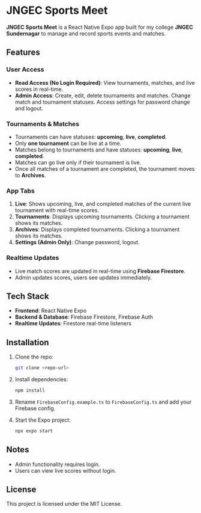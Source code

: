# JNGEC Sports Meet

**JNGEC Sports Meet** is a React Native Expo app built for my college **JNGEC Sundernagar** to manage and record sports events and matches.

## Features

### User Access
- **Read Access (No Login Required)**: View tournaments, matches, and live scores in real-time.
- **Admin Access**: Create, edit, delete tournaments and matches. Change match and tournament statuses. Access settings for password change and logout.

### Tournaments & Matches
- Tournaments can have statuses: **upcoming**, **live**, **completed**.
- Only **one tournament** can be live at a time.
- Matches belong to tournaments and have statuses: **upcoming**, **live**, **completed**.
- Matches can go live only if their tournament is live.
- Once all matches of a tournament are completed, the tournament moves to **Archives**.

### App Tabs
1. **Live**: Shows upcoming, live, and completed matches of the current live tournament with real-time scores.
2. **Tournaments**: Displays upcoming tournaments. Clicking a tournament shows its matches.
3. **Archives**: Displays completed tournaments. Clicking a tournament shows its matches.
4. **Settings (Admin Only)**: Change password, logout.

### Realtime Updates
- Live match scores are updated in real-time using **Firebase Firestore**.
- Admin updates scores, users see updates immediately.

## Tech Stack
- **Frontend**: React Native Expo
- **Backend & Database**: Firebase Firestore, Firebase Auth
- **Realtime Updates**: Firestore real-time listeners

## Installation
1. Clone the repo:  
   ```bash
   git clone <repo-url>
   ```
2. Install dependencies:
   ```bash
   npm install
   ```
3. Rename `FirebaseConfig.example.ts` to `FirebaseConfig.ts` and add your Firebase config.

4. Start the Expo project:
   ```bash
   npx expo start
   ```

## Notes
- Admin functionality requires login.
- Users can view live scores without login.

## License
This project is licensed under the MIT License.